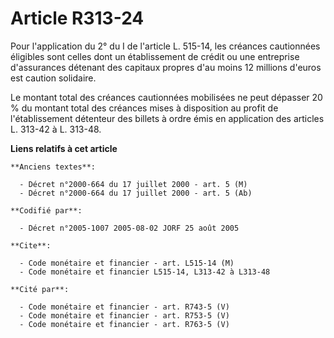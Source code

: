 # Article R313-24

Pour l'application du 2° du I de l'article L. 515-14, les créances cautionnées éligibles sont celles dont un établissement de
crédit ou une entreprise d'assurances détenant des capitaux propres d'au moins 12 millions d'euros est caution solidaire.

Le montant total des créances cautionnées mobilisées ne peut dépasser 20 % du montant total des créances mises à disposition
au profit de l'établissement détenteur des billets à ordre émis en application des articles L. 313-42 à L. 313-48.

**Liens relatifs à cet article**

	**Anciens textes**:

	  - Décret n°2000-664 du 17 juillet 2000 - art. 5 (M)
	  - Décret n°2000-664 du 17 juillet 2000 - art. 5 (Ab)

	**Codifié par**:

	  - Décret n°2005-1007 2005-08-02 JORF 25 août 2005

	**Cite**:

	  - Code monétaire et financier - art. L515-14 (M)
	  - Code monétaire et financier L515-14, L313-42 à L313-48

	**Cité par**:

	  - Code monétaire et financier - art. R743-5 (V)
	  - Code monétaire et financier - art. R753-5 (V)
	  - Code monétaire et financier - art. R763-5 (V)
